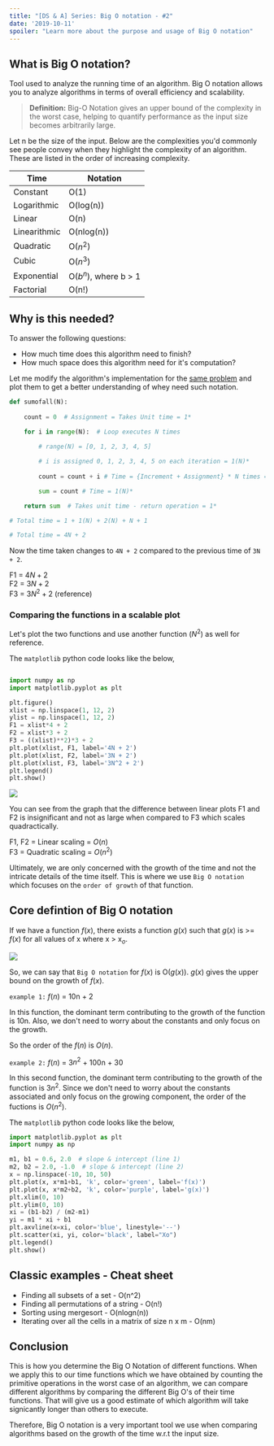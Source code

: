 ```yaml
---
title: "[DS & A] Series: Big O notation - #2"
date: '2019-10-11'
spoiler: "Learn more about the purpose and usage of Big O notation"
---
```


## What is Big O notation?

Tool used to analyze the running time of an algorithm. Big O notation allows you to analyze algorithms in terms of overall efficiency and scalability.


<blockquote> <b>Definition:</b> Big-O Notation gives an upper bound of the complexity in the worst case, helping to quantify performance as the input size becomes arbitrarily large.</blockquote>

Let n be the size of the input. Below are the complexities you'd commonly see people convey when they highlight the complexity of an algorithm. These are listed in the order of increasing complexity.

Time | Notation
------------ | -------------
Constant | O(1)
Logarithmic | O(log(n))
Linear | O(n)
Linearithmic | O(nlog(n))
Quadratic | O($n^2$)
Cubic | O($n^3$)
Exponential | O($b^n$), where b > 1
Factorial | O(n!)

## Why is this needed?

To answer the following questions:
<ul>
<li> How much time does this algorithm need to finish?
<li> How much space does this algorithm need for it's computation?
</ul>

Let me modify the algorithm's implementation for the [same problem](https://jerwin.dev/posts/Analyzing-Algorithms/#example-of-worst-case-time-analysis-of-a-simple-algorithm) and plot them to get a better understanding of whey need such notation.

```python
def sumofall(N):
   
    count = 0  # Assignment = Takes Unit time = 1*
   
    for i in range(N):  # Loop executes N times

        # range(N) = [0, 1, 2, 3, 4, 5]

        # i is assigned 0, 1, 2, 3, 4, 5 on each iteration = 1(N)*
   
        count = count + i # Time = {Increment + Assignment} * N times = (1+1)N* 

        sum = count # Time = 1(N)*

    return sum  # Takes unit time - return operation = 1*

# Total time = 1 + 1(N) + 2(N) + N + 1 

# Total time = 4N + 2
```
Now the time taken changes to `4N + 2` compared to the previous time of `3N + 2`.
 
F1 = $4N + 2$  
F2 = $3N + 2$  
F3 = $3N^2 + 2$ (reference)

### Comparing the functions in a scalable plot

Let's plot the two functions and use another function ($N^2$) as well for reference.

The `matplotlib` python code looks like the below,

```python

import numpy as np
import matplotlib.pyplot as plt

plt.figure()
xlist = np.linspace(1, 12, 2)
ylist = np.linspace(1, 12, 2)
F1 = xlist*4 + 2
F2 = xlist*3 + 2
F3 = ((xlist)**2)*3 + 2
plt.plot(xlist, F1, label='4N + 2')
plt.plot(xlist, F2, label='3N + 2')
plt.plot(xlist, F3, label='3N^2 + 2')
plt.legend()
plt.show()
```
<img src="https://i.imgur.com/EzyxYuL.png"></img>

You can see from the graph that the difference between linear plots F1 and F2 is insignificant and not as large when compared to F3 which scales quadractically. 

F1, F2 = Linear scaling = $O(n)$   
F3 = Quadratic scaling  = $O(n^2)$


Ultimately, we are only concerned with the growth of the time and not the intricate details of the time itself. This is where we use `Big O notation` which focuses on the `order of growth` of that function.

## Core defintion of Big O notation

If we have a function $f(x)$, there exists a function $g(x)$ such that $g(x)$ is >= $f(x)$ for all values of x where x > x$_{o}$.

<img src = "https://i.imgur.com/zeLVycZ.png"></img>

So, we can say that `Big O notation` for $f(x)$ is O($g(x)$). $g(x)$ gives the upper bound on the growth of $f(x)$.

`example 1:` $f(n)$ = 10n + 2

In this function, the dominant term contributing to the growth of the function is 10n. Also, we don't need to worry about the constants and only focus on the growth. 

So the order of the $f(n)$ is $O(n)$.

`example 2:` $f(n)$ = 3$n^2$ + 100n + 30

In this second function, the dominant term contributing to the growth of the function is 3$n^2$. Since we don't need to worry about the constants associated and only focus on the growing component, the order of the fuctions is $O(n^2)$.

The `matplotlib` python code looks like the below,

```python
import matplotlib.pyplot as plt
import numpy as np

m1, b1 = 0.6, 2.0  # slope & intercept (line 1)
m2, b2 = 2.0, -1.0  # slope & intercept (line 2)
x = np.linspace(-10, 10, 50)
plt.plot(x, x*m1+b1, 'k', color='green', label='f(x)')
plt.plot(x, x*m2+b2, 'k', color='purple', label='g(x)')
plt.xlim(0, 10)
plt.ylim(0, 10)
xi = (b1-b2) / (m2-m1)
yi = m1 * xi + b1
plt.axvline(x=xi, color='blue', linestyle='--')
plt.scatter(xi, yi, color='black', label="Xo")
plt.legend()
plt.show()
```

## Classic examples - Cheat sheet
<ul>
<li>Finding all subsets of a set - O(n^2)
<li>Finding all permutations of a string - O(n!)
<li>Sorting using mergesort - O(nlogn(n))
<li>Iterating over all the cells in a matrix of size n x m - O(nm)
</ul>

## Conclusion

This is how you determine the Big O Notation of different functions. When we apply this to our time functions which we have obtained by counting the primitive operations in the worst case of an algorithm, we can compare different algorithms by comparing the different Big O's of their time functions. That will give us a good estimate of which algorithm will take signicantly longer than others to execute.

Therefore, Big O notation is a very important tool we use when comparing algorithms based on the growth of the time w.r.t the input size.

